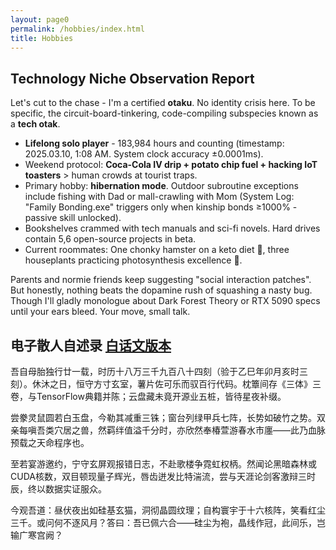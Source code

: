 ```yaml
---
layout: page0
permalink: /hobbies/index.html
title: Hobbies
---
```


## Technology Niche Observation Report
Let's cut to the chase - I'm a certified **otaku**. No identity crisis here. To be specific, the circuit-board-tinkering, code-compiling subspecies known as a **tech otak**.<br>

- **Lifelong solo player** - 183,984 hours and counting (timestamp: 2025.03.10, 1:08 AM. System clock accuracy ±0.0001ms).
- Weekend protocol: **Coca-Cola IV drip + potato chip fuel + hacking IoT toasters** > human crowds at tourist traps.
- Primary hobby: **​hibernation mode**. Outdoor subroutine exceptions include fishing with Dad or mall-crawling with Mom (System Log: "Family Bonding.exe" triggers only when kinship bonds ≥1000% - passive skill unlocked).
- Bookshelves crammed with tech manuals and sci-fi novels. Hard drives contain 5,6 open-source projects in beta.
- Current roommates: One chonky hamster on a keto diet 🐹, three houseplants practicing photosynthesis excellence 🌱.

Parents and normie friends keep suggesting "social interaction patches". But honestly, nothing beats the dopamine rush of squashing a nasty bug. Though I'll gladly monologue about Dark Forest Theory or RTX 5090 specs until your ears bleed. Your move, small talk.

## 电子散人自述录 [白话文版本](https://zhangtianze.com/hobbies/)

吾自母胎独行廿一载，时历十八万三千九百八十四刻（验于乙巳年卯月亥时三刻）。休沐之日，恒守方寸玄室，薯片佐可乐而驭百行代码。枕簟间存《三体》三卷，与TensorFlow典籍并陈；云盘藏未竟开源业五桩，皆待星夜补缀。

尝豢灵鼠圆若白玉盘，今勒其减重三铢；窗台列绿甲兵七阵，长势如破竹之势。双亲每嗔吾类穴居之兽，然羁绊值溢千分时，亦欣然奉椿萱游春水市廛——此乃血脉预载之天命程序也。

至若宴游邀约，宁守玄屏观报错日志，不赴歌楼争霓虹权柄。然闻论黑暗森林或CUDA核数，双目顿现量子辉光，唇齿迸发比特湍流，尝与天涯论剑客激辩三时辰，终以数据实证服众。

今观吾道：昼伏夜出如硅基玄猫，洞彻晶圆纹理；自构寰宇于十六核阵，笑看红尘三千。或问何不逐风月？答曰：吾已佩六合——硅尘为袍，晶线作冠，此间乐，岂输广寒宫阙？

<!--
## 技术生态位观察报告
先说结论，我是个**宅男**。是的没错，我对自己的定义非常清晰。如果细分的话，我大概算个**技术宅**。我在家的大致活动轨迹：卧室➡餐厅➡书房➡健身房(也是第四间卧室)➡书房➡餐厅➡卧室<br>
- **母胎单身solo**——183984小时(时间戳 2025.03.10 1:08am)。
- 周末比起出门挤景点，更享受**喝着可乐吃着薯片捣鼓一些小玩意**。
- 最大的爱好是**睡觉**，剩下的室外活动包括和老爸出门钓钓鱼或者和老妈出去逛逛街(系统日志：任务触发条件为亲情羁绊≥1000%，此为被动技能)。
- 书柜里塞着专业书和科幻小说，电脑里藏着五六个半成品开源项目。<br>
- 有一只小仓鼠，几盆小盆栽，🐹现已横向发展，正在减肥；🌱良好。

爸妈和朋友总说我该多参加聚会，但说实话，与其在KTV当麦霸，不如自己debug时更有成就感。当然，如果你们讨论《三体》或者最新显卡的参数，我倒是可以滔滔不绝说上几个小时。
-->
